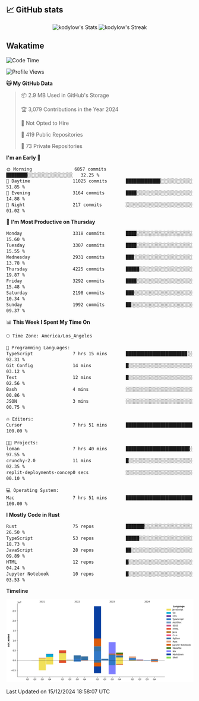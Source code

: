 ## 📈 GitHub stats
<!--START_SECTION:github-->
<div class="badges-githubstats">
  <p align="center">
    <img src="https://github-readme-stats.vercel.app/api?username=kodylow&theme=tokyonight&show_icons=true&hide_border=true&count_private=true" alt="kodylow's Stats" height="165">
    <img src="https://github-readme-streak-stats.herokuapp.com/?user=kodylow&theme=tokyonight&hide_border=true" alt="kodylow's Streak" height="165">
  </p>
</div>
<!--END_SECTION:github-->

## Wakatime 
<!--START_SECTION:waka-->
![Code Time](http://img.shields.io/badge/Code%20Time-1%2C292%20hrs%2010%20mins-blue)

![Profile Views](http://img.shields.io/badge/Profile%20Views-0-blue)

**🐱 My GitHub Data** 

> 📦 2.9 MB Used in GitHub's Storage 
 > 
> 🏆 3,079 Contributions in the Year 2024
 > 
> 🚫 Not Opted to Hire
 > 
> 📜 419 Public Repositories 
 > 
> 🔑 73 Private Repositories 
 > 
**I'm an Early 🐤** 

```text
🌞 Morning                6857 commits        ████████░░░░░░░░░░░░░░░░░   32.25 % 
🌆 Daytime                11025 commits       █████████████░░░░░░░░░░░░   51.85 % 
🌃 Evening                3164 commits        ████░░░░░░░░░░░░░░░░░░░░░   14.88 % 
🌙 Night                  217 commits         ░░░░░░░░░░░░░░░░░░░░░░░░░   01.02 % 
```
📅 **I'm Most Productive on Thursday** 

```text
Monday                   3318 commits        ████░░░░░░░░░░░░░░░░░░░░░   15.60 % 
Tuesday                  3307 commits        ████░░░░░░░░░░░░░░░░░░░░░   15.55 % 
Wednesday                2931 commits        ███░░░░░░░░░░░░░░░░░░░░░░   13.78 % 
Thursday                 4225 commits        █████░░░░░░░░░░░░░░░░░░░░   19.87 % 
Friday                   3292 commits        ████░░░░░░░░░░░░░░░░░░░░░   15.48 % 
Saturday                 2198 commits        ███░░░░░░░░░░░░░░░░░░░░░░   10.34 % 
Sunday                   1992 commits        ██░░░░░░░░░░░░░░░░░░░░░░░   09.37 % 
```


📊 **This Week I Spent My Time On** 

```text
🕑︎ Time Zone: America/Los_Angeles

💬 Programming Languages: 
TypeScript               7 hrs 15 mins       ███████████████████████░░   92.31 % 
Git Config               14 mins             █░░░░░░░░░░░░░░░░░░░░░░░░   03.12 % 
Text                     12 mins             █░░░░░░░░░░░░░░░░░░░░░░░░   02.56 % 
Bash                     4 mins              ░░░░░░░░░░░░░░░░░░░░░░░░░   00.86 % 
JSON                     3 mins              ░░░░░░░░░░░░░░░░░░░░░░░░░   00.75 % 

🔥 Editors: 
Cursor                   7 hrs 51 mins       █████████████████████████   100.00 % 

🐱‍💻 Projects: 
loman                    7 hrs 40 mins       ████████████████████████░   97.55 % 
crunchy-2.0              11 mins             █░░░░░░░░░░░░░░░░░░░░░░░░   02.35 % 
replit-deployments-concep0 secs              ░░░░░░░░░░░░░░░░░░░░░░░░░   00.10 % 

💻 Operating System: 
Mac                      7 hrs 51 mins       █████████████████████████   100.00 % 
```

**I Mostly Code in Rust** 

```text
Rust                     75 repos            ███████░░░░░░░░░░░░░░░░░░   26.50 % 
TypeScript               53 repos            █████░░░░░░░░░░░░░░░░░░░░   18.73 % 
JavaScript               28 repos            ██░░░░░░░░░░░░░░░░░░░░░░░   09.89 % 
HTML                     12 repos            █░░░░░░░░░░░░░░░░░░░░░░░░   04.24 % 
Jupyter Notebook         10 repos            █░░░░░░░░░░░░░░░░░░░░░░░░   03.53 % 
```



**Timeline**

![Lines of Code chart](https://raw.githubusercontent.com/Kodylow/Kodylow/master/assets/bar_graph.png)


 Last Updated on 15/12/2024 18:58:07 UTC
<!--END_SECTION:waka-->
